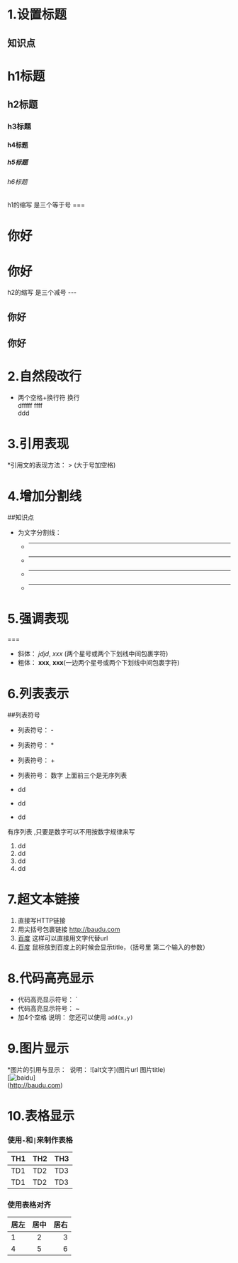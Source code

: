 # 1.设置标题

## 知识点

# h1标题
## h2标题
### h3标题
#### h4标题
##### h5标题
###### h6标题

h1的缩写  是三个等于号 ===
# 你好

你好
===

h2的缩写  是三个减号 ---
## 你好
你好
---

2.自然段改行
===
* 两个空格+换行符 换行  
dfffff
ffff  
ddd
# 3.引用表现

*引用文的表现方法： > (大于号加空格)

4.增加分割线
===========

##知识点 

* 为文字分割线：
  + ---
  + ***
  + ___
  + - - -

# 5.强调表现
===
* 斜体： *jdjd*, _xxx_  (两个星号或两个下划线中间包裹字符)
* 粗体： **xxx**, __xxx__(一边两个星号或两个下划线中间包裹字符)

# 6.列表表示
 
##列表符号

* 列表符号： -
* 列表符号： *
* 列表符号： +
* 列表符号： 数字
上面前三个是无序列表

* dd
  
+ dd
  
- dd

有序列表  ,只要是数字可以不用按数字规律来写

1. dd  
2. dd  
3. dd  
4. dd  
# 7.超文本链接
 
1. 直接写HTTP链接    
0. 用尖括号包裹链接 <http://baudu.com> 
1. [百度](http://baudu.com)  这样可以直接用文字代替url
2. [百度](http://baudu.com "百度网站")  鼠标放到百度上的时候会显示title，（括号里 第二个输入的参数）

# 8.代码高亮显示


* 代码高亮显示符号： `
* 代码高亮显示符号： ~
* 加4个空格
说明： 您还可以使用 `add(x,y)`
# 9.图片显示

*图片的引用与显示： ![]()
说明： ![alt文字](图片url 图片title)  
[![baidu](https://image.baidu.com/search/detail?ct=503316480&z=0&ipn=d&word=markdown%20h2%E8%87%AA%E5%B8%A6%E5%88%86%E5%89%B2%E7%BA%BF%E5%90%97&step_word=&hs=0&pn=0&spn=0&di=267898711312&pi=0&rn=1&tn=baiduimagedetail&is=0%2C0&istype=0&ie=utf-8&oe=utf-8&in=&cl=2&lm=-1&st=undefined&cs=2519317982%2C1059462374&os=1481665132%2C687369789&simid=0%2C0&adpicid=0&lpn=0&ln=1850&fr=&fmq=1551868421023_R&fm=&ic=undefined&s=undefined&hd=undefined&latest=undefined&copyright=undefined&se=&sme=&tab=0&width=undefined&height=undefined&face=undefined&ist=&jit=&cg=&bdtype=15&oriquery=&objurl=http%3A%2F%2Fhbimg.b0.upaiyun.com%2F408e823178eee8052353abfcbff82e8d7fc01285a8a-C62kUs_fw658&fromurl=ippr_z2C%24qAzdH3FAzdH3Fi7wkwg_z%26e3Bv54AzdH3FrtgfAzdH3F8cbca89nbAzdH3F&gsm=0&rpstart=0&rpnum=0&islist=&querylist=&force=undefined "nihao")]  
(http://baudu.com)  

10.表格显示
===

### 使用`-`和`|`来制作表格

| TH1 | TH2| TH3 |
| ---- | ---- | ---- |
| TD1 | TD2| TD3 |
| TD1 | TD2| TD3 |

### 使用表格对齐

| 居左 | 居中 | 居右 |
|:---- |:----:| ----:|
|1 |2 |3 |
|4 |5 |6 |
